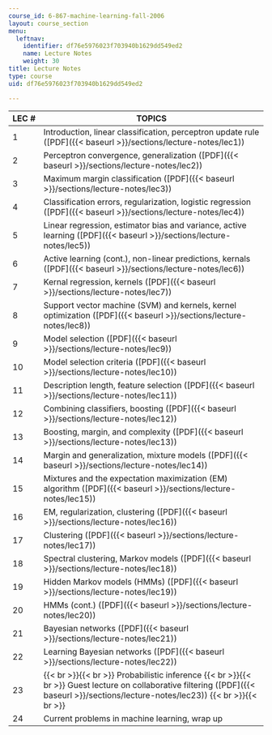 ```yaml
---
course_id: 6-867-machine-learning-fall-2006
layout: course_section
menu:
  leftnav:
    identifier: df76e5976023f703940b1629dd549ed2
    name: Lecture Notes
    weight: 30
title: Lecture Notes
type: course
uid: df76e5976023f703940b1629dd549ed2

---
```


| LEC # | TOPICS |
| --- | --- |
| 1 | Introduction, linear classification, perceptron update rule ([PDF]({{< baseurl >}}/sections/lecture-notes/lec1)) |
| 2 | Perceptron convergence, generalization ([PDF]({{< baseurl >}}/sections/lecture-notes/lec2)) |
| 3 | Maximum margin classification ([PDF]({{< baseurl >}}/sections/lecture-notes/lec3)) |
| 4 | Classification errors, regularization, logistic regression ([PDF]({{< baseurl >}}/sections/lecture-notes/lec4)) |
| 5 | Linear regression, estimator bias and variance, active learning ([PDF]({{< baseurl >}}/sections/lecture-notes/lec5)) |
| 6 | Active learning (cont.), non-linear predictions, kernals ([PDF]({{< baseurl >}}/sections/lecture-notes/lec6)) |
| 7 | Kernal regression, kernels ([PDF]({{< baseurl >}}/sections/lecture-notes/lec7)) |
| 8 | Support vector machine (SVM) and kernels, kernel optimization ([PDF]({{< baseurl >}}/sections/lecture-notes/lec8)) |
| 9 | Model selection ([PDF]({{< baseurl >}}/sections/lecture-notes/lec9)) |
| 10 | Model selection criteria ([PDF]({{< baseurl >}}/sections/lecture-notes/lec10)) |
| 11 | Description length, feature selection ([PDF]({{< baseurl >}}/sections/lecture-notes/lec11)) |
| 12 | Combining classifiers, boosting ([PDF]({{< baseurl >}}/sections/lecture-notes/lec12)) |
| 13 | Boosting, margin, and complexity ([PDF]({{< baseurl >}}/sections/lecture-notes/lec13)) |
| 14 | Margin and generalization, mixture models ([PDF]({{< baseurl >}}/sections/lecture-notes/lec14)) |
| 15 | Mixtures and the expectation maximization (EM) algorithm ([PDF]({{< baseurl >}}/sections/lecture-notes/lec15)) |
| 16 | EM, regularization, clustering ([PDF]({{< baseurl >}}/sections/lecture-notes/lec16)) |
| 17 | Clustering ([PDF]({{< baseurl >}}/sections/lecture-notes/lec17)) |
| 18 | Spectral clustering, Markov models ([PDF]({{< baseurl >}}/sections/lecture-notes/lec18)) |
| 19 | Hidden Markov models (HMMs) ([PDF]({{< baseurl >}}/sections/lecture-notes/lec19)) |
| 20 | HMMs (cont.) ([PDF]({{< baseurl >}}/sections/lecture-notes/lec20)) |
| 21 | Bayesian networks ([PDF]({{< baseurl >}}/sections/lecture-notes/lec21)) |
| 22 | Learning Bayesian networks ([PDF]({{< baseurl >}}/sections/lecture-notes/lec22)) |
| 23 |  {{< br >}}{{< br >}} Probabilistic inference {{< br >}}{{< br >}} Guest lecture on collaborative filtering ([PDF]({{< baseurl >}}/sections/lecture-notes/lec23)) {{< br >}}{{< br >}}  |
| 24 | Current problems in machine learning, wrap up